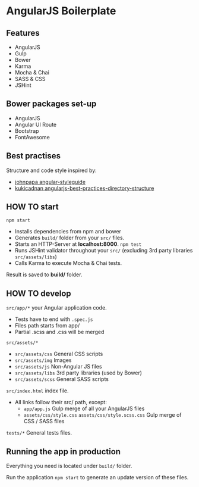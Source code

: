 # AngularJS Boilerplate

## Features

- AngularJS
- Gulp
- Bower
- Karma
- Mocha & Chai
- SASS & CSS
- JSHint

## Bower packages set-up

- AngularJS
- Angular UI Route
- Bootstrap
- FontAwesome

## Best practises

Structure and code style inspired by:
- [johnpapa angular-styleguide](https://github.com/johnpapa/angular-styleguide)
- [kukicadnan angularjs-best-practices-directory-structure](https://scotch.io/tutorials/angularjs-best-practices-directory-structure)

## HOW TO start

`npm start` 
  - Installs dependencies from npm and bower
  - Generates `build/` folder from your `src/` files.
  - Starts an HTTP-Server at **localhost:8000**.
`npm test` 
  - Runs JSHint validator throughout your `src/` (excluding 3rd party libraries `src/assets/libs`)
  - Calls Karma to execute Mocha & Chai tests.

Result is saved to **build/** folder.

## HOW TO develop

`src/app/*` your Angular application code.
  - Tests have to end with `.spec.js`
  - Files path starts from app/
  - Partial .scss and .css will be merged
 
`src/assets/*`
  - `src/assets/css` General CSS scripts
  - `src/assets/img` Images
  - `src/assets/js` Non-Angular JS files
  - `src/assets/libs` 3rd party libraries (used by Bower)
  - `src/assets/scss` General SASS scripts

`src/index.html` index file.
  - All links follow their src/ path, except:
    - `app/app.js` Gulp merge of all your AngularJS files
    - `assets/css/style.css` `assets/css/style.scss.css` Gulp merge of CSS / SASS files

`tests/*` General tests files.

## Running the app in production

Everything you need is located under `build/` folder.

Run the application `npm start` to generate an update version of these files.